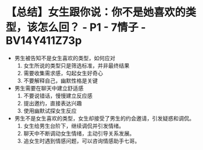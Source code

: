 # 【总结】女生跟你说：你不是她喜欢的类型，该怎么回？ - P1 - 7情子 - BV14Y411Z73p

-   男生被告知不是女生喜欢的类型，如何应对
    1.  女生所说的类型只是筛选标准，并非最终结果
    2.  需要收集需求感，勾起女生好奇心
    3.  不要解释自己，幽默性格是关键
-   男生需要在聊天中建立舒适感
    1.  不要说错话，慢慢建立反应感
    2.  提出邀约，直接表达兴趣
    3.  使用幽默试探女生反应
-   男生不是女生喜欢的类型，女生却接受了男生的约会邀请，引发疑惑和调侃。
    1.  女生给男生台阶下，继续调侃并引发情绪。
    2.  聊天中不断调动女生情绪，主动引导关系发展。
    3.  追女生时遇到情感问题，可以咨询情感助手七哥。